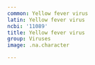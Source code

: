 ```yaml
---
common: Yellow fever virus
latin: Yellow fever virus
ncbi: '11089'
title: Yellow fever virus
group: Viruses
image: .na.character

---
```

